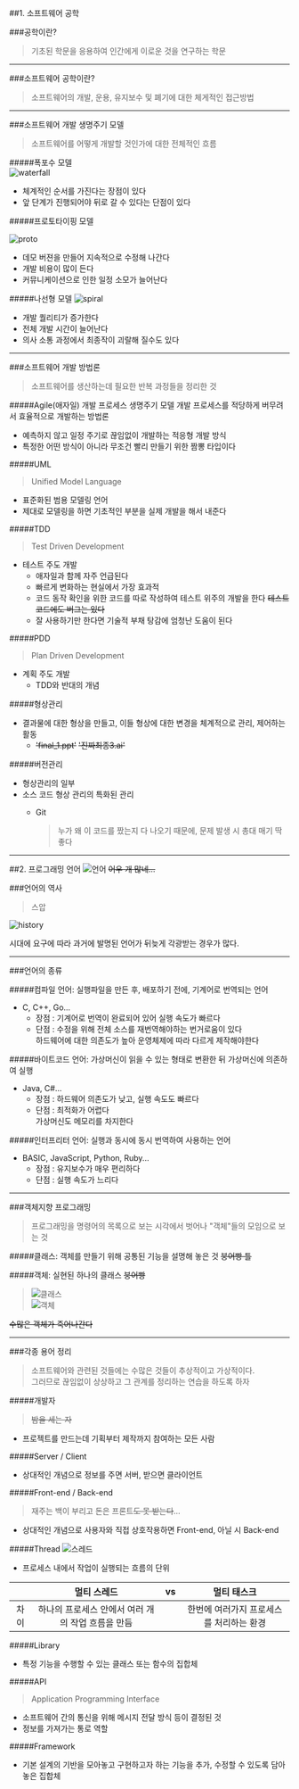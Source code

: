 ##1. 소프트웨어 공학

###공학이란?
>기초된 학문을 응용하여 인간에게 이로운 것을 연구하는 학문

---

###소프트웨어 공학이란?
>소프트웨어의 개발, 운용, 유지보수 및 폐기에 대한 체게적인 접근방법

---

###소프트웨어 개발 생명주기 모델
>소프트웨어를 어떻게 개발할 것인가에 대한 전체적인 흐름

#####폭포수 모델  
![waterfall](https://github.com/Ekutz/Fast_Campus_JS/blob/master/170113/imgs/waterfall.png?raw=true)

- 체계적인 순서를 가진다는 장점이 있다
- 앞 단계가 진행되어야 뒤로 갈 수 있다는 단점이 있다

#####프로토타이핑 모델

![proto](https://github.com/Ekutz/Fast_Campus_JS/blob/master/170113/imgs/proto.jpg?raw=true)

- 데모 버젼을 만들어 지속적으로 수정해 나간다
- 개발 비용이 많이 든다
- 커뮤니케이션으로 인한 일정 소모가 늘어난다

#####나선형 모델
![spiral](https://github.com/Ekutz/Fast_Campus_JS/blob/master/170113/imgs/spiral.png?raw=true)

- 개발 퀄리티가 증가한다
- 전체 개발 시간이 늘어난다
- 의사 소통 과정에서 최종작이 괴랄해 질수도 있다

---

###소프트웨어 개발 방법론
>소프트웨어를 생산하는데 필요한 반복 과정들을 정리한 것

#####Agile(애자일) 개발 프로세스
생명주기 모델 개발 프로세스를 적당하게 버무려서 효율적으로 개발하는 방법론

- 예측하지 않고 일정 주기로 끊임없이 개발하는 적응형 개발 방식  
- 특정한 어떤 방식이 아니라 무조건 빨리 만들기 위한 짬뽕 타입이다

#####UML
>Unified Model Language

- 표준화된 범용 모델링 언어
- 제대로 모델링을 하면 기초적인 부분을 실제 개발을 해서 내준다

#####TDD
>Test Driven Development

- 테스트 주도 개발
	- 애자일과 함께 자주 언급된다
	- 빠르게 변화하는 현실에서 가장 효과적
	- 코드 동작 확인을 위한 코드를 따로 작성하여 테스트 위주의 개발을 한다 <del>테스트 코드에도 버그는 있다</del>
	- 잘 사용하기만 한다면 기술적 부채 탕감에 엄청난 도움이 된다

#####PDD
>Plan Driven Development

- 계획 주도 개발
	- TDD와 반대의 개념

#####형상관리

- 결과물에 대한 형상을 만들고, 이들 형상에 대한 변경을 체계적으로 관리, 제어하는 활동
	- <del>'final_1.ppt'</del> <del>'진짜최종3.ai'</del>

#####버전관리
- 형상관리의 일부
- 소스 코드 형상 관리의 특화된 관리
	- Git

		>누가 왜 이 코드를 짰는지 다 나오기 때문에, 문제 발생 시 총대 매기 딱 좋다

---

##2. 프로그래밍 언어
![언어](https://github.com/Ekutz/Fast_Campus_JS/blob/master/170113/imgs/language.png?raw=true) <del>어우 개 많네...</del>

###언어의 역사
>스압

![history](https://github.com/Ekutz/Fast_Campus_JS/blob/master/170113/imgs/history.jpg?raw=true)

시대에 요구에 따라 과거에 발명된 언어가 뒤늦게 각광받는 경우가 많다.

---

###언어의 종류

#####컴파일 언어: 실행파일을 만든 후, 배포하기 전에, 기계어로 번역되는 언어
- C, C++, Go...
	- 장점 : 기계어로 번역이 완료되어 있어 실행 속도가 빠르다
	- 단점 : 수정을 위해 전체 소스를 재번역해야하는 번거로움이 있다<br/>하드웨어에 대한 의존도가 높아 운영체제에 따라 다르게 제작해야한다

#####바이트코드 언어: 가상머신이 읽을 수 있는 형태로 변환한 뒤 가상머신에 의존하여 실행
- Java, C#...
	- 장점 : 하드웨어 의존도가 낮고, 실행 속도도 빠르다
	- 단점 : 최적화가 어렵다<br/>가상머신도 메모리를 차지한다

#####인터프리터 언어: 실행과 동시에 동시 번역하여 사용하는 언어
- BASIC, JavaScript, Python, Ruby...
	- 장점 : 유지보수가 매우 편리하다
	- 단점 : 실행 속도가 느리다

---

###객체지향 프로그래밍
>프로그래밍을 명령어의 목록으로 보는 시각에서 벗어나 "객체"들의 모임으로 보는 것

#####클래스: 객체를 만들기 위해 공통된 기능을 설명해 놓은 것 <del>붕어빵 틀</del>

#####객체: 실현된 하나의 클래스 <del>붕어빵</del>

>![클래스](https://github.com/Ekutz/Fast_Campus_JS/blob/master/170113/imgs/class.jpg?raw=true)  
>![객체](https://github.com/Ekutz/Fast_Campus_JS/blob/master/170113/imgs/object.jpg?raw=true)

<del>수많은 객체가 죽어나간다</del>

---

###각종 용어 정리
>소프트웨어와 관련된 것들에는 수많은 것들이 추상적이고 가상적이다.  
>그러므로 끊임없이 상상하고 그 관계를 정리하는 연습을 하도록 하자

#####개발자
><del>밤을 세는 자</del>

- 프로젝트를 만드는데 기획부터 제작까지 참여하는 모든 사람

#####Server / Client
- 상대적인 개념으로 정보를 주면 서버, 받으면 클라이언트

#####Front-end / Back-end
>재주는 백이 부리고 돈은 프론트<del>도 못 받는다</del>...

- 상대적인 개념으로 사용자와 직접 상호작용하면 Front-end, 아닐 시 Back-end

#####Thread
![스레드](https://github.com/Ekutz/Fast_Campus_JS/blob/master/170113/imgs/thread.png?raw=true)

- 프로세스 내에서 작업이 실행되는 흐름의 단위

||멀티 스레드|vs|멀티 태스크|
|:-:|:-:|:-:|:-:|
|차이|하나의 프로세스 안에서 여러 개의 작업 흐름을 만듬||한번에 여러가지 프로세스를 처리하는 환경|

#####Library
- 특정 기능을 수행할 수 있는 클래스 또는 함수의 집합체

#####API
>Application Programming Interface

- 소프트웨어 간의 통신을 위해 메시지 전달 방식 등이 결정된 것
- 정보를 가져가는 통로 역할

#####Framework
- 기본 설계의 기반을 모아놓고 구현하고자 하는 기능을 추가, 수정할 수 있도록 담아놓은 집합체

